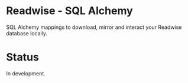 # Readwise - SQL Alchemy

SQL Alchemy mappings to download, mirror and interact your Readwise database locally.

# Status

In development.
